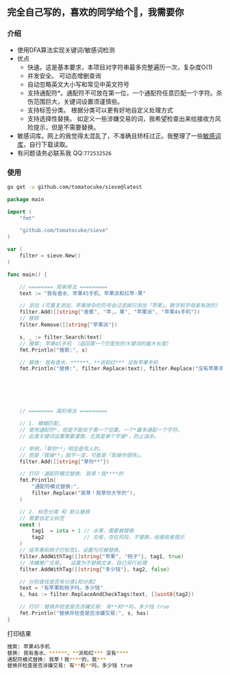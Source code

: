 ## 完全自己写的，喜欢的同学给个🌟，我需要你

### 介绍
- 使用DFA算法实现关键词/敏感词检测
- 优点
	- 快速。这是基本要求，本项目对字符串最多完整遍历一次，复杂度O(1)
	- 并发安全。 可动态增删查询
	- 自动忽略英文大小写和常见中英文符号
	- 支持通配符*。通配符不可放在第一位，一个通配符任意匹配一个字符。杀伤范围巨大，关键词设置须谨慎些。
	- 支持标签分类。 根据分类可以更有好地自定义处理方式
	- 支持选择性替换。 如定义一些涉嫌交易的词，我希望检查出来给接收方风险提示，但是不需要替换。
- 敏感词库。网上的我觉得太混乱了，不准确且矫枉过正。我整理了一些[敏感词库](https://github.com/kikiakikia/keyword)，自行下载读取。
- 有问题请务必联系我 QQ:`772532526`

### 使用

```sh
go get -u github.com/tomatocuke/sieve@latest
```

```go
package main

import (
	"fmt"

	"github.com/tomatocuke/sieve"
)

var (
	filter = sieve.New()
)

func main() {

	// ======== 简单用法 =========
	text := "我有香水、苹果4S手机、苹果派和红苹-果"

	// 添加 (可重复添加，苹果掺杂的符号会过滤掉只添加「苹果」。数字和字母是有效的)
	filter.Add([]string{"香蕉", "苹,。果", "苹果派", "苹果4s手机"})
	// 移除
	filter.Remove([]string{"苹果派"})

	s, _ := filter.Search(text)
	// 搜索: 苹果4S手机 （返回第一个匹配到的关键词的最大长度)
	fmt.Println("搜索:", s)

	// 替换: 我有香水、******、**派和红*** 没有苹果手机
	fmt.Println("替换:", filter.Replace(text), filter.Replace("没有苹果手机"))






	// ======== 高阶用法 =========

	// 1. 模糊匹配。
	// 使用通配符*，但是不能处于第一个位置。一个*最多通配一个字符。
	// 此类关键词设置需要谨慎，尤其是单个字接*，防止误杀。

	// 举例，「草你**」明显是骂人的。
	// 但是「我操**」就不一定，可能是「我操作很快」。
	filter.Add([]string{"草你**"})

	// 打印：通配符模式替换: 我草！我****的
	fmt.Println(
		"通配符模式替换:",
		filter.Replace("我草！我草你大爷的"), 
	)

	// 2. 标签分类 和 默认替换
	// 需要自定义标签
	const (
		tag1  = iota + 1 // 水果，需要被替换
		tag2             // 交易，存在风险，不替换，给接收者提示
	)
	// 给苹果和桃子打标签1，设置为可被替换。
	filter.AddWithTag([]string{"苹果", "桃子"}, tag1, true)
	// 涉嫌推广交易。  设置为不替换文本，自己另行处理
	filter.AddWithTag([]string{"多少钱"}, tag2, false)

	// 分别查找是否有分类1和分类2
	text = "有苹果和桃子吗，多少钱"
	s, has := filter.ReplaceAndCheckTags(text, []uint8{tag2})

	// 打印：替换并检查是否涉嫌交易: 有**和**吗，多少钱 true
	fmt.Println("替换并检查是否涉嫌交易:", s, has)
}

```
打印结果
```sh
搜索: 苹果4S手机
替换: 我有香水、******、**派和红*** 没有****
通配符模式替换: 我草！我****的，我***
替换并检查是否涉嫌交易: 有**和**吗，多少钱 true
```

